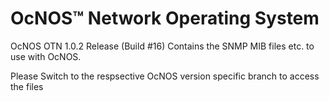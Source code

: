 # OcNOS™ Network Operating System
OcNOS OTN 1.0.2 Release (Build #16)
Contains the SNMP MIB files etc. to use with OcNOS.

Please Switch to the respsective OcNOS version specific branch to access the files 



